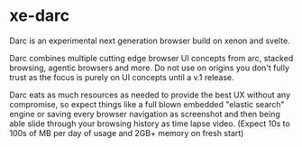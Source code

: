 # xe-darc
Darc is an experimental next generation browser build on xenon and svelte.

Darc combines multiple cutting edge browser UI concepts from arc, stacked browsing, agentic browsers and more. Do not use on origins you don't fully trust as the focus is purely on UI concepts until a v.1 release.

Darc eats as much resources as needed to provide the best UX without any compromise, so expect things like a full blown embedded "elastic search" engine or saving every browser navigation as screenshot and then being able slide through your browsing history as time lapse video. (Expect 10s to 100s of MB per day of usage and 2GB+ memory on fresh start)
